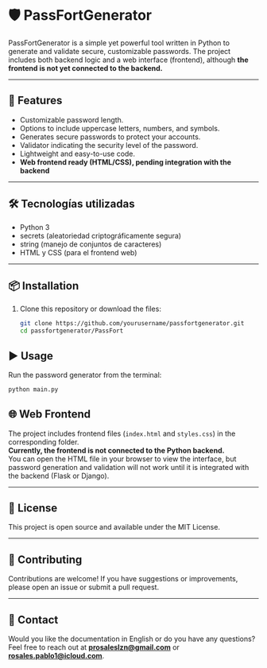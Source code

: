# 🛡️ PassFortGenerator

PassFortGenerator is a simple yet powerful tool written in Python to generate and validate secure, customizable passwords. The project includes both backend logic and a web interface (frontend), although **the frontend is not yet connected to the backend.**

---

## 🚀 Features

- Customizable password length.
- Options to include uppercase letters, numbers, and symbols.
- Generates secure passwords to protect your accounts.
- Validator indicating the security level of the password.
- Lightweight and easy-to-use code.
- **Web frontend ready (HTML/CSS), pending integration with the backend**

---

## 🛠️ Tecnologías utilizadas

- Python 3
- secrets (aleatoriedad criptográficamente segura)
- string (manejo de conjuntos de caracteres)
- HTML y CSS (para el frontend web)

---

## 📦 Installation

1. Clone this repository or download the files:

   ```bash
   git clone https://github.com/yourusername/passfortgenerator.git
   cd passfortgenerator/PassFort


## ▶️ Usage

Run the password generator from the terminal:

```bash
python main.py
```

## 🌐 Web Frontend

The project includes frontend files (`index.html` and `styles.css`) in the corresponding folder.  
**Currently, the frontend is not connected to the Python backend.**  
You can open the HTML file in your browser to view the interface, but password generation and validation will not work until it is integrated with the backend (Flask or Django).

---

## 📜 License

This project is open source and available under the MIT License.

---

## 🤝 Contributing

Contributions are welcome! If you have suggestions or improvements, please open an issue or submit a pull request.

---

## 📧 Contact

Would you like the documentation in English or do you have any questions?  
Feel free to reach out at **prosaleslzn@gmail.com** or **rosales.pablo1@icloud.com**.
